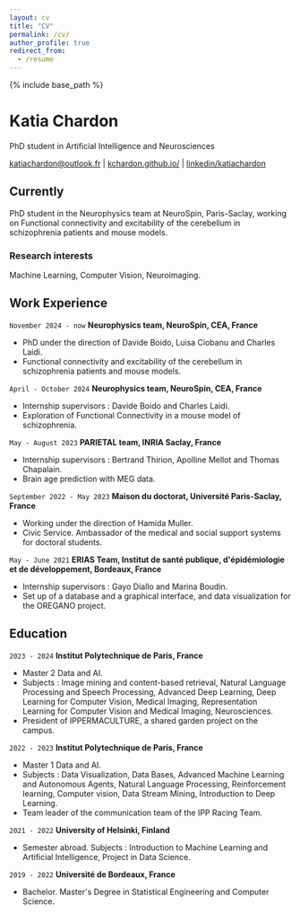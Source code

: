 ```yaml
---
layout: cv
title: "CV"
permalink: /cv/
author_profile: true
redirect_from:
  - /resume
---
```


{% include base_path %}

# Katia Chardon
PhD student in Artificial Intelligence and Neurosciences

<div id="webaddress">
<a href="katiachardon@outlook.fr">katiachardon@outlook.fr</a> |
<a href="https://kchardon.github.io">kchardon.github.io/</a> |
<a href="https://www.linkedin.com/in/katiachardon">linkedin/katiachardon</a>
</div>


## Currently

PhD student in the Neurophysics team at NeuroSpin, Paris-Saclay, working on Functional connectivity and excitability of the cerebellum in schizophrenia patients and mouse models.


### Research interests

Machine Learning, Computer Vision, Neuroimaging.


## Work Experience

`November 2024 - now`
__Neurophysics team, NeuroSpin, CEA, France__

- PhD under the direction of Davide Boido, Luisa Ciobanu and Charles Laidi.
- Functional connectivity and excitability of the cerebellum in schizophrenia patients and mouse models.

`April - October 2024`
__Neurophysics team, NeuroSpin, CEA, France__

- Internship supervisors : Davide Boido and Charles Laidi.
- Exploration of Functional Connectivity in a mouse model of schizophrenia.

`May - August 2023`
__PARIETAL team, INRIA Saclay, France__

- Internship supervisors : Bertrand Thirion, Apolline Mellot and Thomas Chapalain.
- Brain age prediction with MEG data.

`September 2022 - May 2023`
__Maison du doctorat, Université Paris-Saclay, France__

- Working under the direction of Hamida Muller.
- Civic Service. Ambassador of the medical and social support systems for doctoral students.

`May - June 2021`
__ERIAS Team, Institut de santé publique, d'épidémiologie et de développement, Bordeaux, France__

- Internship supervisors : Gayo Diallo and Marina Boudin.
- Set up of a database and a graphical interface, and data visualization for the OREGANO project.


## Education

`2023 - 2024`
__Institut Polytechnique de Paris, France__

- Master 2 Data and AI.
- Subjects : Image mining and content-based retrieval, Natural Language Processing and Speech Processing, Advanced Deep Learning, Deep Learning for Computer Vision, Medical Imaging, Representation Learning for Computer Vision and Medical Imaging, Neurosciences.
- President of IPPERMACULTURE, a shared garden project on the campus.

`2022 - 2023`
__Institut Polytechnique de Paris, France__

- Master 1 Data and AI.
- Subjects : Data Visualization, Data Bases, Advanced Machine Learning and Autonomous Agents, Natural Language Processing, Reinforcement learning, Computer vision, Data Stream Mining, Introduction to Deep Learning.
- Team leader of the communication team of the IPP Racing Team.

`2021 - 2022`
__University of Helsinki, Finland__

- Semester abroad. Subjects : Introduction to Machine Learning and Artificial Intelligence, Project in Data Science.

`2019 - 2022`
__Université de Bordeaux, France__

- Bachelor. Master's Degree in Statistical Engineering and Computer Science.

<!--
## Skills

Language Skills

Programming: 

Hobbies

Version control ?  git

Software
-->


<!--
## Publications

A list is also available [online](http://scholar.google.co.uk/citations?user=LTOTl0YAAAAJ) 

### Journals

`1669`
Newton Sir I, De analysi per æquationes numero terminorum infinitas. 

`1669`
Lectiones opticæ.

etc. etc. etc.

### Patents

`2012`
Infinitesimal calculus for solutions to physics problems, [SMBC](http://www.techdirt.com/articles/20121011/09312820678/if-patents-had-been-around-time-newton.shtml) patent 001

-->

<!--
### Footer

Last updated: October 2024
-->